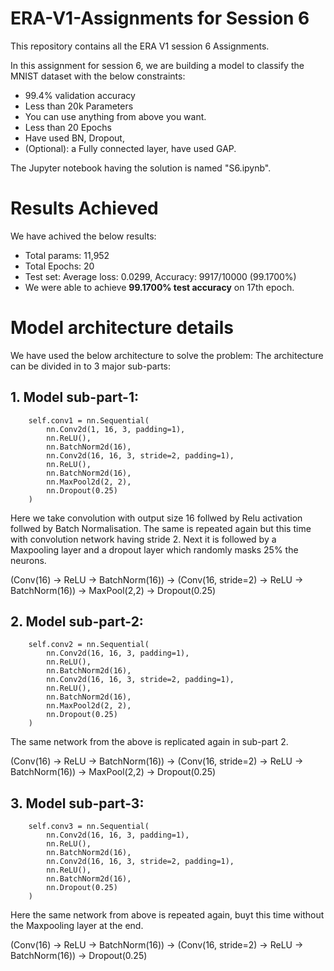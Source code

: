 # ERA-V1-Assignments for Session 6
This repository contains all the ERA V1 session 6 Assignments.

In this assignment for session 6, we are building a model to classify the MNIST dataset with the below constraints:
  - 99.4% validation accuracy
  - Less than 20k Parameters
  - You can use anything from above you want. 
  - Less than 20 Epochs
  - Have used BN, Dropout,
  - (Optional): a Fully connected layer, have used GAP. 

The Jupyter notebook having the solution is named "S6.ipynb".

# Results Achieved
We have achived the below results:
  - Total params: 11,952
  - Total Epochs: 20
  - Test set: Average loss: 0.0299, Accuracy: 9917/10000 (99.1700%)
  - We were able to achieve **99.1700% test accuracy** on 17th epoch.

# Model architecture details
We have used the below architecture to solve the problem:
The architecture can be divided in to 3 major sub-parts:

## 1. Model sub-part-1:
```
    self.conv1 = nn.Sequential(
        nn.Conv2d(1, 16, 3, padding=1),
        nn.ReLU(),
        nn.BatchNorm2d(16),
        nn.Conv2d(16, 16, 3, stride=2, padding=1),
        nn.ReLU(),
        nn.BatchNorm2d(16),
        nn.MaxPool2d(2, 2),
        nn.Dropout(0.25)
    )
```
Here we take convolution with output size 16 follwed by Relu activation follwed by Batch Normalisation. The same is repeated again but this time with convolution network having stride 2.
Next it is followed by a Maxpooling layer and a dropout layer which randomly masks 25% the neurons.

(Conv(16) -> ReLU -> BatchNorm(16)) -> (Conv(16, stride=2) -> ReLU -> BatchNorm(16)) -> MaxPool(2,2) -> Dropout(0.25)

## 2. Model sub-part-2:
```
    self.conv2 = nn.Sequential(
        nn.Conv2d(16, 16, 3, padding=1),
        nn.ReLU(),
        nn.BatchNorm2d(16),
        nn.Conv2d(16, 16, 3, stride=2, padding=1),
        nn.ReLU(),
        nn.BatchNorm2d(16),
        nn.MaxPool2d(2, 2),
        nn.Dropout(0.25)
    )
```
The same network from the above is replicated again in sub-part 2.

(Conv(16) -> ReLU -> BatchNorm(16)) -> (Conv(16, stride=2) -> ReLU -> BatchNorm(16)) -> MaxPool(2,2) -> Dropout(0.25)

## 3. Model sub-part-3:
```
    self.conv3 = nn.Sequential(
        nn.Conv2d(16, 16, 3, padding=1),
        nn.ReLU(),
        nn.BatchNorm2d(16),
        nn.Conv2d(16, 16, 3, stride=2, padding=1),
        nn.ReLU(),
        nn.BatchNorm2d(16),
        nn.Dropout(0.25)
    )
```
Here the same network from above is repeated again, buyt this time without the Maxpooling layer at the end.

(Conv(16) -> ReLU -> BatchNorm(16)) -> (Conv(16, stride=2) -> ReLU -> BatchNorm(16)) -> Dropout(0.25)





